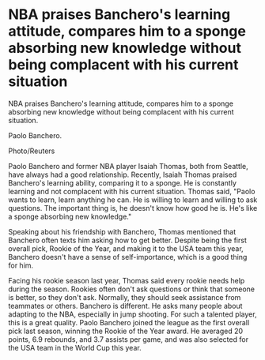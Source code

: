# NBA praises Banchero's learning attitude, compares him to a sponge absorbing new knowledge without being complacent with his current situation 
 NBA praises Banchero's learning attitude, compares him to a sponge absorbing new knowledge without being complacent with his current situation.

Paolo Banchero.

Photo/Reuters

Paolo Banchero and former NBA player Isaiah Thomas, both from Seattle, have always had a good relationship. Recently, Isaiah Thomas praised Banchero's learning ability, comparing it to a sponge. He is constantly learning and not complacent with his current situation. Thomas said, "Paolo wants to learn, learn anything he can. He is willing to learn and willing to ask questions. The important thing is, he doesn't know how good he is. He's like a sponge absorbing new knowledge."

Speaking about his friendship with Banchero, Thomas mentioned that Banchero often texts him asking how to get better. Despite being the first overall pick, Rookie of the Year, and making it to the USA team this year, Banchero doesn't have a sense of self-importance, which is a good thing for him.

Facing his rookie season last year, Thomas said every rookie needs help during the season. Rookies often don't ask questions or think that someone is better, so they don't ask. Normally, they should seek assistance from teammates or others. Banchero is different. He asks many people about adapting to the NBA, especially in jump shooting. For such a talented player, this is a great quality. Paolo Banchero joined the league as the first overall pick last season, winning the Rookie of the Year award. He averaged 20 points, 6.9 rebounds, and 3.7 assists per game, and was also selected for the USA team in the World Cup this year.